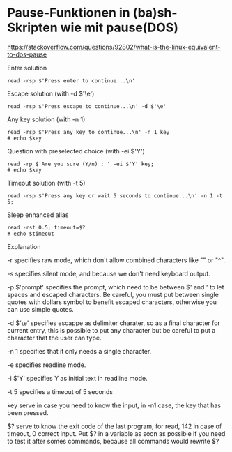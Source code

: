 # Pause-Funktionen in (ba)sh-Skripten wie mit pause(DOS)

https://stackoverflow.com/questions/92802/what-is-the-linux-equivalent-to-dos-pause


Enter solution

    read -rsp $'Press enter to continue...\n'

Escape solution (with -d $'\e')

    read -rsp $'Press escape to continue...\n' -d $'\e'

Any key solution (with -n 1)

    read -rsp $'Press any key to continue...\n' -n 1 key
    # echo $key

Question with preselected choice (with -ei $'Y')

    read -rp $'Are you sure (Y/n) : ' -ei $'Y' key;
    # echo $key

Timeout solution (with -t 5)

    read -rsp $'Press any key or wait 5 seconds to continue...\n' -n 1 -t 5;

Sleep enhanced alias

    read -rst 0.5; timeout=$?
    # echo $timeout

Explanation

-r specifies raw mode, which don't allow combined characters like "\" or "^".

-s specifies silent mode, and because we don't need keyboard output.

-p $'prompt' specifies the prompt, which need to be between $' and ' to let spaces and escaped characters. Be careful, you must put between single quotes with dollars symbol to benefit escaped characters, otherwise you can use simple quotes.

-d $'\e' specifies escappe as delimiter charater, so as a final character for current entry, this is possible to put any character but be careful to put a character that the user can type.

-n 1 specifies that it only needs a single character.

-e specifies readline mode.

-i $'Y' specifies Y as initial text in readline mode.

-t 5 specifies a timeout of 5 seconds

key serve in case you need to know the input, in -n1 case, the key that has been pressed.

$? serve to know the exit code of the last program, for read, 142 in case of timeout, 0 correct input. Put $? in a variable as soon as possible if you need to test it after somes commands, because all commands would rewrite $?
